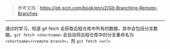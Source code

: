 
>参考文档：https://git-scm.com/book/en/v2/Git-Branching-Remote-Branches



--- 
通过的学习，知道 git fetch 会获取远程仓库中所有的数据，其中会包括分支数据。`git fetch <shortname>` 会自动将远程仓库中的分支重命名为 `<shortname>/<remote-branch>`，而 `git fetch <url>` 